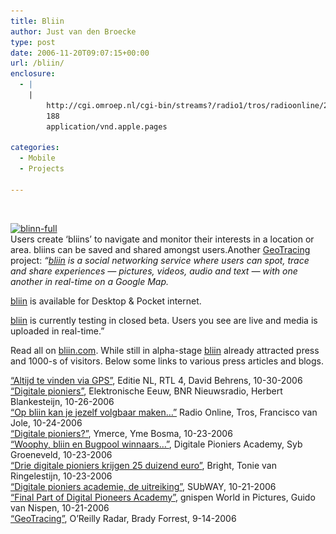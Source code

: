 ```yaml
---
title: Bliin
author: Just van den Broecke
type: post
date: 2006-11-20T09:07:15+00:00
url: /bliin/
enclosure:
  - |
    |
        http://cgi.omroep.nl/cgi-bin/streams?/radio1/tros/radioonline/20061024.wma
        188
        application/vnd.apple.pages
        
categories:
  - Mobile
  - Projects

---
```

&nbsp;

[<img loading="lazy" class="alignnone wp-image-296 size-large" src="uploads/2006/11/blinn-full-1024x517.jpg" alt="blinn-full" width="820" height="414" srcset="https://justobjects.nl/wp-content/uploads/2006/11/blinn-full-1024x517.jpg 1024w, https://justobjects.nl/wp-content/uploads/2006/11/blinn-full-300x151.jpg 300w, https://justobjects.nl/wp-content/uploads/2006/11/blinn-full-250x126.jpg 250w, https://justobjects.nl/wp-content/uploads/2006/11/blinn-full-150x75.jpg 150w, https://justobjects.nl/wp-content/uploads/2006/11/blinn-full.jpg 1247w" sizes="(max-width: 820px) 100vw, 820px" />][1]  
Users create ‘bliins’ to navigate and monitor their interests in a location or area. bliins can be saved and shared amongst users.Another [GeoTracing][2] project: _&#8220;<a href="http://bliin.com" target="_new">bliin</a> is a social networking service where users can spot, trace and share experiences — pictures, videos, audio and text — with one another in real-time on a Google Map._ 

<a href="http://bliin.com" target="_new">bliin</a> is available for Desktop & Pocket internet.

<a href="http://bliin.com" target="_new">bliin</a> is currently testing in closed beta. Users you see are live and media is uploaded in real-time.&#8221;

Read all on <a href="http://bliin.com" target="_new">bliin.com</a>. While still in alpha-stage <a href="http://bliin.com" target="_new">bliin</a> already attracted press and 1000-s of visitors. Below some links to various press articles and blogs.

<a href="http://www.rtl.nl/(/actueel/editienl/)/components/actueel/editienl/2006/44/bliin.xml" target="_new">&#8220;Altijd te vinden via GPS&#8221;</a>, Editie NL, RTL 4, David Behrens, 10-30-2006  
<a href="http://www.bnr.nl/Weblog.asp?WeblogId=16" target="_new">&#8220;Digitale pioniers&#8221;</a>, Elektronische Eeuw, BNR Nieuwsradio, Herbert Blankesteijn, 10-26-2006  
<a href="http://cgi.omroep.nl/cgi-bin/streams?/radio1/tros/radioonline/20061024.wma?start=48:15" target="_new">&#8220;Op bliin kan je jezelf volgbaar maken&#8230;&#8221;</a> Radio Online, Tros, Francisco van Jole, 10-24-2006  
<a href="http://www.yme.nl/ymerce/2006/10/digitale-pioniers.html" target="_new">&#8220;Digitale pioniers?&#8221;</a>, Ymerce, Yme Bosma, 10-23-2006  
<a href="http://www.digitalepioniers.nl/Academy" target="_new">&#8220;Woophy, bliin en Bugpool winnaars&#8230;&#8221;</a>, Digitale Pioniers Academy, Syb Groeneveld, 10-23-2006  
<a href="http://www.bright.nl/drie-digitale-pioniers-krijgen-25-duizend-euro" target="_new">&#8220;Drie digitale pioniers krijgen 25 duizend euro&#8221;</a>, Bright, Tonie van Ringelestijn, 10-23-2006  
<a href="http://gnispen.blogspot.com/2006/10/final-part-of-digitale-pioniers.html" target="_new">&#8220;Digitale pioniers academie, de uitreiking&#8221;</a>, SUbWAY, 10-21-2006  
<a href="http://gnispen.blogspot.com/2006/10/final-part-of-digitale-pioniers.html" target="_new">&#8220;Final Part of Digital Pioneers Academy&#8221;</a>, gnispen World in Pictures, Guido van Nispen, 10-21-2006  
<a href="http://radar.oreilly.com/brady/" target="_new">&#8220;GeoTracing&#8221;</a>, O&#8217;Reilly Radar, Brady Forrest, 9-14-2006

 [1]: uploads/2006/11/blinn-full.jpg
 [2]: http://www.geotracing.com